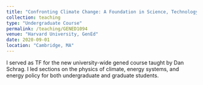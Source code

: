 ```yaml
---
title: "Confronting Climate Change: A Foundation in Science, Technology and Policy (GENED1094)"
collection: teaching
type: "Undergraduate Course"
permalink: /teaching/GENED1094
venue: "Harvard University, GenEd"
date: 2020-09-01
location: "Cambridge, MA"
---
```


I served as TF for the new university-wide gened course taught by Dan Schrag. I led sections on the physics of climate, energy systems, and energy policy for both undergraduate and graduate students. 

